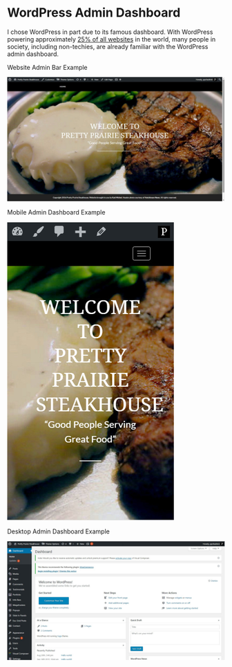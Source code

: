 # WordPress Admin Dashboard

I chose WordPress in part due to its famous dashboard. With WordPress powering approximately [25% of all websites](https://ma.tt/2015/11/seventy-five-to-go) in the world, many people in society, including non-techies, are already familiar with the WordPress admin dashboard.<br>

Website Admin Bar Example

![](images/website-admin-bar.jpg)

Mobile Admin Dashboard Example

![](images/mobile-admin-dashboard.jpg)

Desktop Admin Dashboard Example

![](images/desktop-admin-dashboard.jpg)



